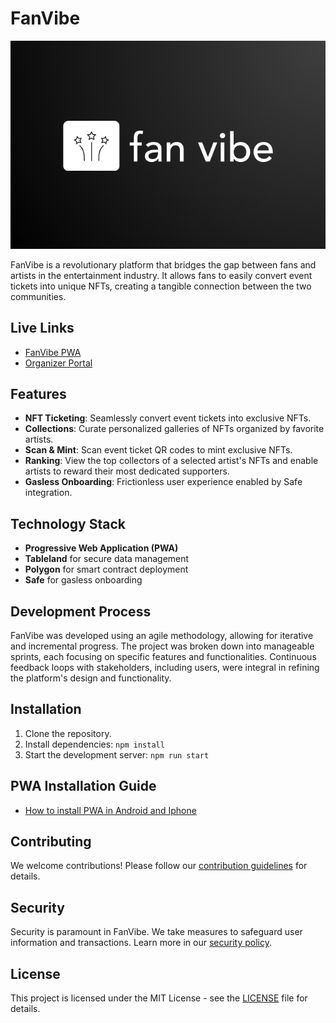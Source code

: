 # FanVibe

![FanVibe Logo](https://github.com/Jaydip-lamprostech/fan-engage/blob/main/src/assets/logo.png)

FanVibe is a revolutionary platform that bridges the gap between fans and artists in the entertainment industry. It allows fans to easily convert event tickets into unique NFTs, creating a tangible connection between the two communities.

## Live Links

- [FanVibe PWA](https://fan-engage.vercel.app/)
- [Organizer Portal](https://admin-fanvibe.vercel.app/)

## Features

- **NFT Ticketing**: Seamlessly convert event tickets into exclusive NFTs.
- **Collections**: Curate personalized galleries of NFTs organized by favorite artists.
- **Scan & Mint**: Scan event ticket QR codes to mint exclusive NFTs.
- **Ranking**: View the top collectors of a selected artist's NFTs and enable artists to reward their most dedicated supporters.
- **Gasless Onboarding**: Frictionless user experience enabled by Safe integration.

## Technology Stack

- **Progressive Web Application (PWA)**
- **Tableland** for secure data management
- **Polygon** for smart contract deployment
- **Safe** for gasless onboarding

## Development Process

FanVibe was developed using an agile methodology, allowing for iterative and incremental progress. The project was broken down into manageable sprints, each focusing on specific features and functionalities. Continuous feedback loops with stakeholders, including users, were integral in refining the platform's design and functionality.

## Installation

1. Clone the repository.
2. Install dependencies: `npm install`
3. Start the development server: `npm run start`

## PWA Installation Guide

- [How to install PWA in Android and Iphone]([https://fan-engage.vercel.app/](https://support.google.com/chrome/answer/9658361?hl=en&co=GENIE.Platform%3DAndroid)) 

## Contributing

We welcome contributions! Please follow our [contribution guidelines](CONTRIBUTING.md) for details.

## Security

Security is paramount in FanVibe. We take measures to safeguard user information and transactions. Learn more in our [security policy](SECURITY.md).

## License

This project is licensed under the MIT License - see the [LICENSE](LICENSE) file for details.

